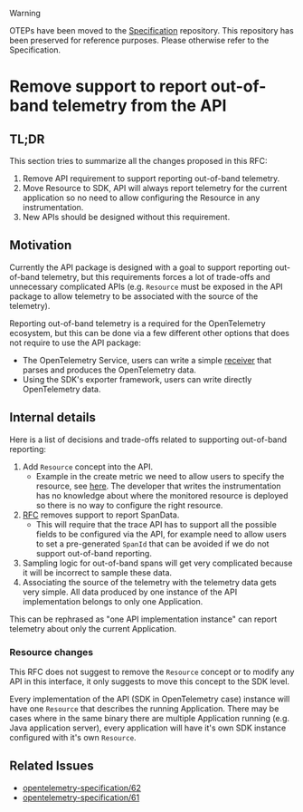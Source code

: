 > [!WARNING]
> OTEPs have been moved to the [Specification](https://github.com/open-telemetry/opentelemetry-specification/tree/main/oteps/)
> repository. This repository has been preserved for reference purposes.
> Please otherwise refer to the Specification.

# Remove support to report out-of-band telemetry from the API

## TL;DR

This section tries to summarize all the changes proposed in this RFC:

1. Remove API requirement to support reporting out-of-band telemetry.
2. Move Resource to SDK, API will always report telemetry for the current application so no need to
allow configuring the Resource in any instrumentation.
3. New APIs should be designed without this requirement.

## Motivation

Currently the API package is designed with a goal to support reporting out-of-band telemetry, but
this requirements forces a lot of trade-offs and unnecessary complicated APIs (e.g. `Resource` must
be exposed in the API package to allow telemetry to be associated with the source of the telemetry).

Reporting out-of-band telemetry is a required for the OpenTelemetry ecosystem, but this can be done
via a few different other options that does not require to use the API package:

* The OpenTelemetry Service, users can write a simple [receiver][otelsvc-receiver] that parses and
produces the OpenTelemetry data.
* Using the SDK's exporter framework, users can write directly OpenTelemetry data.

## Internal details

Here is a list of decisions and trade-offs related to supporting out-of-band reporting:

1. Add `Resource` concept into the API.
   * Example in the create metric we need to allow users to specify the resource, see
   [here][create-metric]. The developer that writes the instrumentation has no knowledge about where
   the monitored resource is deployed so there is no way to configure the right resource.
2. [RFC](./trace/0002-remove-spandata.md) removes support to report SpanData.
   * This will require that the trace API has to support all the possible fields to be configured
   via the API, for example need to allow users to set a pre-generated `SpanId` that can be avoided
   if we do not support out-of-band reporting.
3. Sampling logic for out-of-band spans will get very complicated because it will be incorrect to
sample these data.
4. Associating the source of the telemetry with the telemetry data gets very simple. All data
produced by one instance of the API implementation belongs to only one Application.

This can be rephrased as "one API implementation instance" can report telemetry about only the
current Application.

### Resource changes

This RFC does not suggest to remove the `Resource` concept or to modify any API in this interface,
it only suggests to move this concept to the SDK level.

Every implementation of the API (SDK in OpenTelemetry case) instance will have one `Resource` that
describes the running Application. There may be cases where in the same binary there are multiple
Application running (e.g. Java application server), every application will have it's own SDK
instance configured with it's own `Resource`.

## Related Issues

* [opentelemetry-specification/62](https://github.com/open-telemetry/opentelemetry-specification/issues/62)
* [opentelemetry-specification/61](https://github.com/open-telemetry/opentelemetry-specification/issues/61)

[otelsvc-receiver]: https://github.com/open-telemetry/opentelemetry-service#config-receivers
[create-metric]: https://github.com/open-telemetry/opentelemetry-specification/blob/master/specification/metrics/api.md#create-metric
